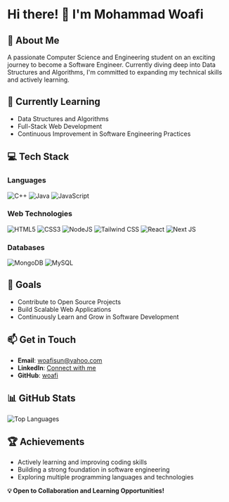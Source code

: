 # Hi there! 👋 I'm Mohammad Woafi
## 🚀 About Me
A passionate Computer Science and Engineering student on an exciting journey to become a Software Engineer. Currently diving deep into Data Structures and Algorithms, I'm committed to expanding my technical skills and actively learning.

## 🌱 Currently Learning
- Data Structures and Algorithms
- Full-Stack Web Development
- Continuous Improvement in Software Engineering Practices

## 💻 Tech Stack
### Languages
![C++](https://img.shields.io/badge/C++-%2300599C.svg?style=flat&logo=c%2B%2B&logoColor=white)
![Java](https://img.shields.io/badge/Java-%23ED8B00.svg?style=flat&logo=java&logoColor=white)
![JavaScript](https://img.shields.io/badge/JavaScript-%23323330.svg?style=flat&logo=javascript&logoColor=%23F7DF1E)

### Web Technologies
![HTML5](https://img.shields.io/badge/HTML5-%23E34F26.svg?style=flat&logo=html5&logoColor=white)
![CSS3](https://img.shields.io/badge/CSS3-%231572B6.svg?style=flat&logo=css3&logoColor=white)
![NodeJS](https://img.shields.io/badge/Node.js-6DA55F?style=flat&logo=node.js&logoColor=white)
![Tailwind CSS](https://img.shields.io/badge/Tailwind%20CSS-%2338B2AC.svg?style=flat&logo=tailwind-css&logoColor=white)
![React](https://img.shields.io/badge/React-%2320232a.svg?style=flat&logo=react&logoColor=%2361DAFB)
![Next JS](https://img.shields.io/badge/Next-black?style=flat&logo=next.js&logoColor=white)

### Databases
![MongoDB](https://img.shields.io/badge/MongoDB-%234ea94b.svg?style=flat&logo=mongodb&logoColor=white)
![MySQL](https://img.shields.io/badge/MySQL-%2300f.svg?style=flat&logo=mysql&logoColor=white)

## 🌟 Goals
- Contribute to Open Source Projects
- Build Scalable Web Applications
- Continuously Learn and Grow in Software Development

## 📫 Get in Touch
- **Email**: [woafisun@yahoo.com](mailto:woafisun@yahoo.com)
- **LinkedIn**: [Connect with me](https://www.linkedin.com/in/your-linkedin-username)
- **GitHub**: [woafi](https://github.com/woafi)

## 📊 GitHub Stats
![Top Languages](https://github-readme-stats.vercel.app/api/top-langs/?username=woafi&layout=compact&theme=radical)

## 🏆 Achievements
- Actively learning and improving coding skills
- Building a strong foundation in software engineering
- Exploring multiple programming languages and technologies

**💡 Open to Collaboration and Learning Opportunities!**
